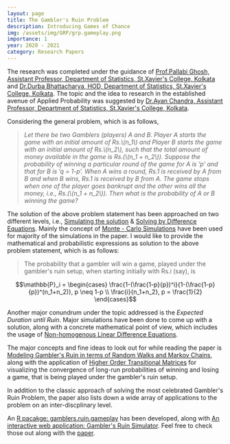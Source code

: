 ```yaml
---
layout: page
title: The Gambler's Ruin Problem
description: Introducing Games of Chance
img: /assets/img/GRP/grp.gameplay.png
importance: 1
year: 2020 - 2021
category: Research Papers
---
```


The research was completed under the guidance of [Prof.Pallabi Ghosh, Assistant Professor, Department of Statistics, St.Xavier's College, Kolkata](https://www.sxccal.edu/wp-content/uploads/2021/02/Pallabi-Ghosh.pdf) and [Dr.Durba Bhattacharya, HOD, Department of Statistics, St.Xavier's College, Kolkata](https://www.sxccal.edu/wp-content/uploads/2020/01/DurbaBhattacharya.pdf). The topic and the idea to research in the established avenue of Applied Probability was suggested by [Dr.Ayan Chandra, Assistant Professor, Department of Statistics, St.Xavier's College, Kolkata](https://www.sxccal.edu/wp-content/uploads/2020/01/AyanChandra.pdf).

Considering the general problem, which is as follows,

> *Let there be two Gamblers (players) A and B. Player A starts the game with an initial amount of Rs.\\(n_1\\) and Player B starts the game with an initial amount of Rs.\\(n_2\\), such that the total amount of money available in the game is Rs.(\\(n_1 + n_2\\)). Suppose the probability of winning a particular round of the game for A is ’p’ and that for B is ’q = 1-p’. When A wins a round, Rs.1 is received by A from B and when B wins, Rs.1 is received by B from A. The game stops when one of the player goes bankrupt and
the other wins all the money, i.e., Rs.(\\(n_1 + n_2\\)). Then what is the probability of A or B winning the game?*

The solution of the above problem statement has been approached on two different levels, i.e., [Simulating the solution](https://onlinelibrary.wiley.com/doi/10.1002/sim.8086) & [Solving by Difference Equations](https://www.cl.cam.ac.uk/teaching/2003/Probability/prob07.pdf). Mainly the concept of [Monte - Carlo Simulations](https://www4.stat.ncsu.edu/~davidian/st810a/simulation_handout.pdf) have been used for majority of the simulations in the paper. I would like to provide the mathematical and probabilistic expressions as solution to the above problem statement, which is as follows:

> The probability that a gambler will win a game, played under the gambler's ruin setup, when starting initially with Rs.i (say), is 

$$\mathbb{P}_i = \begin{cases}
\frac{1-(\frac{1-p}{p})^i}{1-(\frac{1-p}{p})^(n_1+n_2)}, p \neq 1-p \\
\frac{i}{n_1+n_2}, p = \frac{1}{2}
\end{cases}$$


Another major conundrum under the topic addressed is the *Expected Duration until Ruin*. Major simulations have been done to come up with a solution, along with a concrete mathematical point of view, which includes the usage of [Non-homogenous Linear Difference Equations](https://advancesindifferenceequations.springeropen.com/articles/10.1186/s13662-016-0839-x).

The major concepts and fine ideas to look out for while reading the paper is [Modeling Gambler's Ruin in terms of Random Walks and Markov Chains](https://www.cs.princeton.edu/courses/archive/fall13/cos521/lecnotes/lec12.pdf), along with the application of [Higher Order Transitional Matrices](https://en.wikipedia.org/wiki/Transition_matrix) for visualizing the convergence of long-run probabilities of winning and losing a game, that is being played under the gambler's ruin setup.

In addition to the classic approach of solving the most celebrated Gambler's Ruin Problem, the paper also lists down a wide array of applications to the problem on an inter-discplinary level. 

An [R pacakge: gamblers.ruin.gameplay](https://cran.r-project.org/web/packages/gamblers.ruin.gameplay/index.html) has been developed, along with [An interactive web application: Gambler's Ruin Simulator](https://roysomjitsr.shinyapps.io/grp_simulator/). Feel free to check those out along with the [paper](https://somjitroysr.netlify.app/media/Somjit%20Roy_402_HSTDS6043D.pdf).

